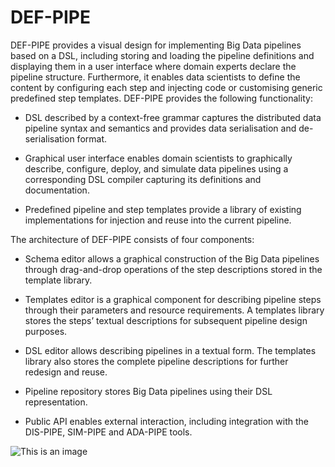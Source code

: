 # DEF-PIPE
DEF-PIPE provides a visual design for implementing Big Data pipelines based on a DSL, including storing and loading the pipeline definitions and displaying them in a user interface where domain experts declare the pipeline structure. Furthermore, it enables data scientists to define the content by configuring each step and injecting code or customising generic predefined step templates. 
DEF-PIPE provides the following functionality: 

- DSL described by a context-free grammar captures the distributed data pipeline syntax and semantics and provides data serialisation and de-serialisation format. 

- Graphical user interface enables domain scientists to graphically describe, configure, deploy, and simulate data pipelines using a corresponding DSL compiler capturing its definitions and documentation. 

- Predefined pipeline and step templates provide a library of existing implementations for injection and reuse into the current pipeline. 

The architecture of DEF-PIPE consists of four components: 

- Schema editor allows a graphical construction of the Big Data pipelines through drag-and-drop operations of the step descriptions stored in the template library. 

- Templates editor is a graphical component for describing pipeline steps through their parameters and resource requirements. A templates library stores the steps’ textual descriptions for subsequent pipeline design purposes. 

- DSL editor allows describing pipelines in a textual form. The templates library also stores the complete pipeline descriptions for further redesign and reuse. 

- Pipeline repository stores Big Data pipelines using their DSL representation. 

- Public API enables external interaction, including integration with the DIS-PIPE, SIM-PIPE and ADA-PIPE tools. 

![This is an image](https://myoctocat.com/assets/images/base-octocat.svg)
